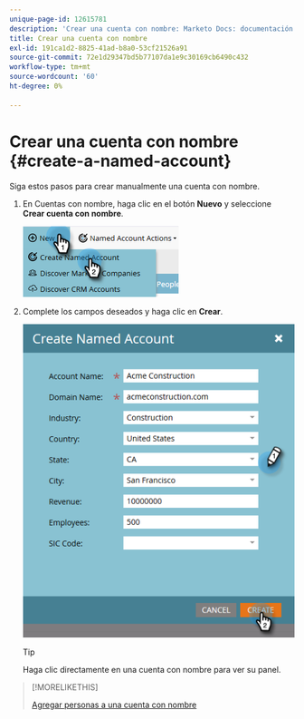 ```yaml
---
unique-page-id: 12615781
description: 'Crear una cuenta con nombre: Marketo Docs: documentación del producto'
title: Crear una cuenta con nombre
exl-id: 191ca1d2-8825-41ad-b8a0-53cf21526a91
source-git-commit: 72e1d29347bd5b77107da1e9c30169cb6490c432
workflow-type: tm+mt
source-wordcount: '60'
ht-degree: 0%

---
```


# Crear una cuenta con nombre {#create-a-named-account}

Siga estos pasos para crear manualmente una cuenta con nombre.

1. En Cuentas con nombre, haga clic en el botón **Nuevo** y seleccione **Crear cuenta con nombre**.

   ![](assets/two-1.png)

1. Complete los campos deseados y haga clic en **Crear**.

   ![](assets/three-1.png)

   >[!TIP]
   >
   >Haga clic directamente en una cuenta con nombre para ver su panel.

>[!MORELIKETHIS]
>
>[Agregar personas a una cuenta con nombre](/help/marketo/product-docs/target-account-management/target/named-accounts/add-people-to-a-named-account.md)
